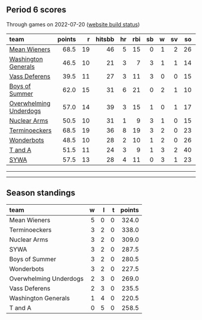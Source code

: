 

## Period 6 scores

Through games on 2022-07-20 ([website build status](https://github.com/brian-bot/pl-site/actions))


|team                                              | points|  r| hitsbb| hr| rbi| sb|  w| sv| so|   era|  whip|
|:-------------------------------------------------|------:|--:|------:|--:|---:|--:|--:|--:|--:|-----:|-----:|
|[Mean Wieners](./meanwieners)                     |   68.5| 19|     46|  5|  15|  0|  1|  2| 26| 2.571| 1.000|
|[Washington Generals](./washingtongenerals)       |   46.5| 10|     21|  3|   7|  3|  1|  1| 14| 2.118| 0.824|
|[Vass Deferens](./vassdeferens)                   |   39.5| 11|     27|  3|  11|  3|  0|  0| 15| 4.974| 0.947|
|[Boys of Summer](./boysofsummer)                  |   62.0| 15|     31|  6|  21|  0|  2|  1| 10| 2.793| 0.931|
|[Overwhelming Underdogs](./overwhelmingunderdogs) |   57.0| 14|     39|  3|  15|  1|  0|  1| 17| 3.600| 0.900|
|[Nuclear Arms](./nucleararms)                     |   50.5| 10|     31|  1|   9|  3|  1|  0| 15| 0.692| 0.769|
|[Terminoeckers](./terminoeckers)                  |   68.5| 19|     36|  8|  19|  3|  2|  0| 23| 3.176| 1.000|
|[Wonderbots](./wonderbots)                        |   48.5| 10|     28|  2|  10|  1|  2|  0| 26| 1.066| 0.987|
|[T and A](./tanda)                                |   51.5| 11|     24|  3|   9|  1|  3|  2| 40| 3.682| 1.136|
|[SYWA](./sywa)                                    |   57.5| 13|     28|  4|  11|  0|  3|  1| 23| 4.091| 0.864|

* * *
* * *

## Season standings


|team                   |  w|  l|  t| points|
|:----------------------|--:|--:|--:|------:|
|Mean Wieners           |  5|  0|  0|  324.0|
|Terminoeckers          |  3|  2|  0|  338.0|
|Nuclear Arms           |  3|  2|  0|  309.0|
|SYWA                   |  3|  2|  0|  287.5|
|Boys of Summer         |  3|  2|  0|  280.5|
|Wonderbots             |  3|  2|  0|  227.5|
|Overwhelming Underdogs |  2|  3|  0|  269.0|
|Vass Deferens          |  2|  3|  0|  235.5|
|Washington Generals    |  1|  4|  0|  220.5|
|T and A                |  0|  5|  0|  258.5|


